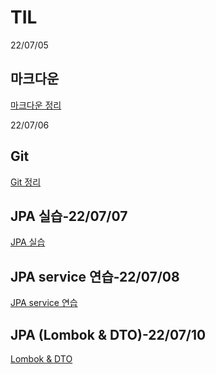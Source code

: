 # TIL


22/07/05
## 마크다운

[마크다운 정리](https://github.com/runedemonic/TIL/blob/master/%EB%A7%88%ED%81%AC%EB%8B%A4%EC%9A%B4.md)

22/07/06
## Git

[Git 정리](https://github.com/runedemonic/TIL/blob/master/Git.md)


## JPA 실습-22/07/07

[JPA 실습](https://github.com/runedemonic/TIL/blob/master/0707(JPA%20%EC%8D%A8%EB%B3%B4%EA%B8%B0).md)





## JPA service 연습-22/07/08

[JPA service 연습](https://github.com/runedemonic/TIL/blob/master/07:08%20Service.md)

## 



## JPA (Lombok & DTO)-22/07/10

[Lombok & DTO](https://github.com/runedemonic/TIL/blob/master/0710(Lombok%20%26%20DTO).md)
